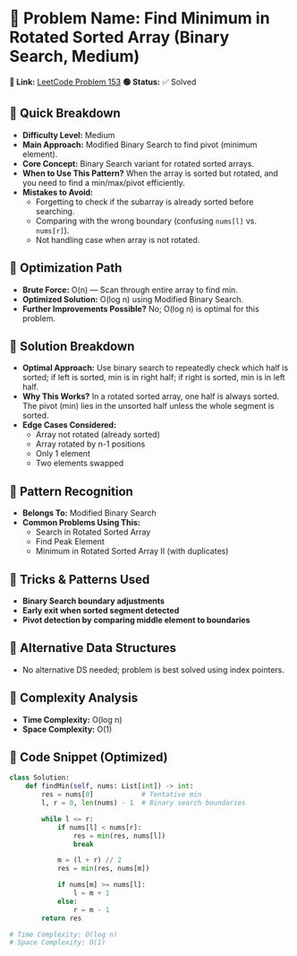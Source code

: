 # 🔹 Problem Name: Find Minimum in Rotated Sorted Array (Binary Search, Medium)

**🔗 Link:** [LeetCode Problem 153](https://leetcode.com/problems/find-minimum-in-rotated-sorted-array/)
**🟢 Status:** ✅ Solved

## 🔹 Quick Breakdown

* **Difficulty Level:** Medium
* **Main Approach:** Modified Binary Search to find pivot (minimum element).
* **Core Concept:** Binary Search variant for rotated sorted arrays.
* **When to Use This Pattern?** When the array is sorted but rotated, and you need to find a min/max/pivot efficiently.
* **Mistakes to Avoid:**
  * Forgetting to check if the subarray is already sorted before searching.
  * Comparing with the wrong boundary (confusing `nums[l]` vs. `nums[r]`).
  * Not handling case when array is not rotated.

## 🔹 Optimization Path

* **Brute Force:** O(n) — Scan through entire array to find min.
* **Optimized Solution:** O(log n) using Modified Binary Search.
* **Further Improvements Possible?** No; O(log n) is optimal for this problem.

## 🔹 Solution Breakdown

* **Optimal Approach:** Use binary search to repeatedly check which half is sorted; if left is sorted, min is in right half; if right is sorted, min is in left half.
* **Why This Works?** In a rotated sorted array, one half is always sorted. The pivot (min) lies in the unsorted half unless the whole segment is sorted.
* **Edge Cases Considered:**
  * Array not rotated (already sorted)
  * Array rotated by n-1 positions
  * Only 1 element
  * Two elements swapped

## 🔹 Pattern Recognition

* **Belongs To:** Modified Binary Search
* **Common Problems Using This:**
  * Search in Rotated Sorted Array
  * Find Peak Element
  * Minimum in Rotated Sorted Array II (with duplicates)

## 🔹 Tricks & Patterns Used

* **Binary Search boundary adjustments**
* **Early exit when sorted segment detected**
* **Pivot detection by comparing middle element to boundaries**

## 🔹 Alternative Data Structures

* No alternative DS needed; problem is best solved using index pointers.

## 🔹 Complexity Analysis

* **Time Complexity:** O(log n)
* **Space Complexity:** O(1)

## 🔹 Code Snippet (Optimized)

```python
class Solution:
    def findMin(self, nums: List[int]) -> int:
        res = nums[0]            # Tentative min
        l, r = 0, len(nums) - 1  # Binary search boundaries

        while l <= r:
            if nums[l] < nums[r]:
                res = min(res, nums[l])
                break

            m = (l + r) // 2
            res = min(res, nums[m])

            if nums[m] >= nums[l]:
                l = m + 1
            else:
                r = m - 1
        return res

# Time Complexity: O(log n)
# Space Complexity: O(1)
```
